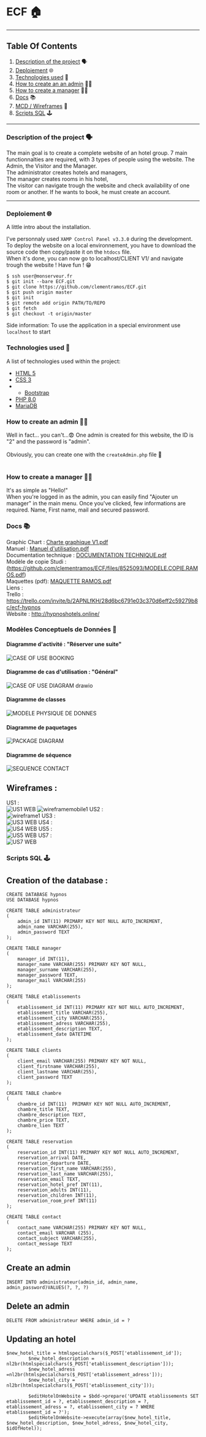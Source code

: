 # ECF :house:	
***
## Table Of Contents
1. [Description of the project](#description) :speaking_head:
2. [Deploiement](#local) :globe_with_meridians:	
3. [Technologies used](#techno) :compass:	
4. [How to create an an admin](#howtoAdmin) :teacher:	
5. [How to create a manager](#howtowebsite) :man_judge:	
6. [Docs](#docs) :books:	
7. [MCD / Wireframes](#mcd) :dart:	
8. [Scripts SQL](#sql) :joystick:	
***
<a name="description"></a>
### Description of the project :speaking_head:
The main goal is to create a complete website of an hotel group. 7 main functionnalties are required, with 3 types of people using the website. The Admin, the Visitor and the Manager. <br>
The administrator creates hotels and managers, <br>
The manager creates rooms in his hotel, <br>
The visitor can navigate trough the website and check availability of one room or another. If he wants to book, he must create an account. <br>
***
<a name="local"></a>
### Deploiement :globe_with_meridians:
A little intro about the installation. 

I've personnaly used ```XAMP Control Panel v3.3.0``` during the development. <br>
To deploy the website on a local environnement, you have to download the source code then copy/paste it on the ```htdocs``` file. <br>
When it's done, you can now go to localhost/CLIENT V1/ and navigate trough the website ! Have fun ! :grin:
```
$ ssh user@monserveur.fr 
$ git init --bare ECF.git 
$ git clone https://github.com/clementramos/ECF.git
$ git push origin master 
$ git init
$ git remote add origin PATH/TO/REPO
$ git fetch
$ git checkout -t origin/master

```
Side information: To use the application in a special environment use ```localhost``` to start
<a name="techno"></a>
### Technologies used :compass:
A list of technologies used within the project:
* [HTML 5](https://developer.mozilla.org/fr/docs/Learn/Getting_started_with_the_web/HTML_basics)
* [CSS 3](https://developer.mozilla.org/fr/docs/Web/CSS)
* * [Bootstrap](https://getbootstrap.com/)
* [PHP 8.0](https://www.php.net/)
* [MariaDB](https://mariadb.org/)
<a name="howtoAdmin"></a>
### How to create an admin :teacher:
Well in fact... you can't...:fearful:
One admin is created for this website, the ID is "2" and the password is "admin". <br>
<br>
Obviously, you can create one with the ```createAdmin.php``` file :partying_face:	
<br>
<a name="howtowebsite"></a>
### How to create a manager :man_judge:	
It's as simple as "Hello!" <br>
When you're logged in as the admin, you can easily find "Ajouter un manager" in the main menu. Once you've clicked, few informations are required. Name, First name, mail and secured password.
<br>
<a name="docs"></a>
### Docs :books:
Graphic Chart :
[Charte graphique V1.pdf](https://github.com/clementramos/ECF/files/8254778/Charte.graphique.V1.pdf)
<br>
Manuel :
[Manuel d'utilisation.pdf](https://github.com/clementramos/ECF/files/8523823/MANUEL.UTILISATION.pdf)
<br>
Documentation technique :
[DOCUMENTATION TECHNIQUE.pdf](https://github.com/clementramos/ECF/files/8525184/DOCUMENTATION.TECHNIQUE.pdf)
<br>
Modèle de copie Studi :
(https://github.com/clementramos/ECF/files/8525093/MODELE.COPIE.RAMOS.pdf)
<br>
Maquettes (pdf):
[MAQUETTE RAMOS.pdf](https://github.com/clementramos/ECF/files/8525298/MAQUETTE.RAMOS.pdf)
<br>
Liens : <br>
Trello : https://trello.com/invite/b/2APNLfKH/28d6bc6791e03c370d6eff2c59279b8c/ecf-hypnos
<br>
Website : http://hypnoshotels.online/

<a name="mcd"></a>
### Modèles Conceptuels de Données :dart:
#### Diagramme d'activité : "Réserver une suite"
![CASE OF USE BOOKING](https://user-images.githubusercontent.com/81080837/161830574-3c72abaf-60f0-416f-9f52-c7fa772d6c82.png)
#### Diagramme de cas d'utilisation : "Général"
![CASE OF USE DIAGRAM drawio](https://user-images.githubusercontent.com/81080837/161830580-29c4d774-a07d-4063-93ce-c4d8dc68c039.png)
#### Diagramme de classes
![MODELE PHYSIQUE DE DONNES](https://user-images.githubusercontent.com/81080837/164315116-de415209-3ae4-40c6-845b-a9339e8adbfd.png)

#### Diagramme de paquetages 
![PACKAGE DIAGRAM](https://user-images.githubusercontent.com/81080837/161830583-6c74f2ad-cd57-4314-ad39-bacb8afbb921.png)
#### Diagramme de séquence
![SEQUENCE CONTACT](https://user-images.githubusercontent.com/81080837/161830585-07055715-f447-482d-be6b-997c57a9c94e.png)
## Wireframes :
US1 : <br>
![US1 WEB](https://user-images.githubusercontent.com/81080837/164493512-0f415ffd-17a7-40e3-ae1d-ef165262f268.png)
![wireframemobile1](https://user-images.githubusercontent.com/81080837/164494273-6b753119-06ae-4294-a6f0-9b5168865d5c.png)
US2 : <br>
![wireframe1](https://user-images.githubusercontent.com/81080837/164493654-913ee398-2eba-446a-9bb5-4832cb45f329.png)
US3 : <br>
![US3 WEB](https://user-images.githubusercontent.com/81080837/164493763-9642b300-75f0-40ee-b56f-476e1d760e5e.png)
US4 : <br>
![US4 WEB](https://user-images.githubusercontent.com/81080837/164494001-548a1808-ecaa-4b33-bd73-d2d0b4395b3a.png)
US5 : <br>
![US5 WEB](https://user-images.githubusercontent.com/81080837/164494127-0e3deb02-4487-47e4-9677-1db8c5ce78ef.png)
US7 : <br>
![US7 WEB](https://user-images.githubusercontent.com/81080837/164494204-09330b2d-15c6-4b4a-8794-55a03ec362cc.png)
<a name="sql"></a>
### Scripts SQL :joystick:
## Creation of the database :
```
CREATE DATABASE hypnos
USE DATABASE hypnos

CREATE TABLE administrateur
(
    admin_id INT(11) PRIMARY KEY NOT NULL AUTO_INCREMENT,
    admin_name VARCHAR(255),
    admin_password TEXT
);

CREATE TABLE manager 
( 
    manager_id INT(11), 
    manager_name VARCHAR(255) PRIMARY KEY NOT NULL,
    manager_surname VARCHAR(255),
    manager_password TEXT,
    manager_mail VARCHAR(255)
);

CREATE TABLE etablissements
(
    etablissement_id INT(11) PRIMARY KEY NOT NULL AUTO_INCREMENT,
    etablissement_title VARCHAR(255),
    etablissement_city VARCHAR(255),
    etablissement_adress VARCHAR(255),
    etablissement_description TEXT,
    etablissement_date DATETIME
);

CREATE TABLE clients 
(
    client_email VARCHAR(255) PRIMARY KEY NOT NULL,
    client_firstname VARCHAR(255),
    client_lastname VARCHAR(255),
    client_password TEXT
);

CREATE TABLE chambre
(
    chambre_id INT(11)  PRIMARY KEY NOT NULL AUTO_INCREMENT,
    chambre_title TEXT, 
    chambre_description TEXT,
    chambre_price TEXT,
    chambre_lien TEXT
);

CREATE TABLE reservation
(
    reservation_id INT(11) PRIMARY KEY NOT NULL AUTO_INCREMENT,
    reservation_arrival DATE,
    reservation_departure DATE,
    reservation_first_name VARCHAR(255),
    reservation_last_name VARCHAR(255),
    reservation_email TEXT,
    reservation_hotel_pref INT(11),
    reservation_adults INT(11),
    reservation_children INT(11),
    reservation_room_pref INT(11)
);

CREATE TABLE contact
(
    contact_name VARCHAR(255) PRIMARY KEY NOT NULL,
    contact_email VARCHAR (255),
    contact_subject VARCHAR(255),
    contact_message TEXT
);
```
## Create an admin
```
INSERT INTO administrateur(admin_id, admin_name, admin_password)VALUES(?, ?, ?)
```
## Delete an admin
```
DELETE FROM administrateur WHERE admin_id = ?
```
## Updating an hotel
```
$new_hotel_title = htmlspecialchars($_POST['etablissement_id']);
        $new_hotel_description = nl2br(htmlspecialchars($_POST['etablissement_description']));
        $new_hotel_adress =nl2br(htmlspecialchars($_POST['etablissement_adress']));
        $new_hotel_city = nl2br(htmlspecialchars($_POST['etablissement_city']));
        
        $editHotelOnWebsite = $bdd->prepare('UPDATE etablissements SET etablissement_id = ?, etablissement_description = ?, etablissement_adress = ?, etablissement_city = ? WHERE etablissement_id = ?');
        $editHotelOnWebsite->execute(array($new_hotel_title, $new_hotel_description, $new_hotel_adress, $new_hotel_city, $idOfHotel));
```
